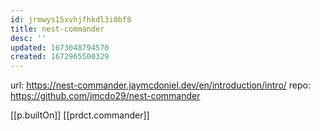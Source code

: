 ```yaml
---
id: jrmwys15xvhjfhkdl3i0bf8
title: nest-commander
desc: ''
updated: 1673048794570
created: 1672965500329
---
```


url: https://nest-commander.jaymcdoniel.dev/en/introduction/intro/
repo: https://github.com/jmcdo29/nest-commander

[[p.builtOn]] [[prdct.commander]]